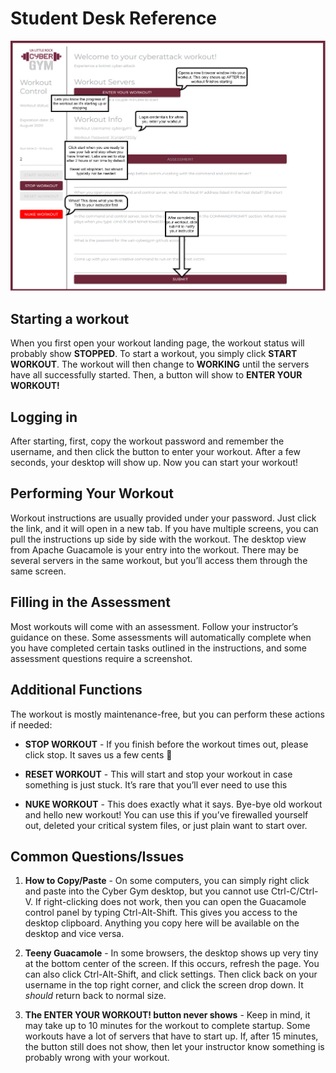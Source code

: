 # Student Desk Reference
![Student's Manage Workout Page](images/instruction-students.png)

## Starting a workout

When you first open your workout landing page, the workout status will probably show **STOPPED**. To start a workout, you simply click **START WORKOUT**. The workout will then change to **WORKING** until the servers have all successfully started. Then, a button will show to **ENTER YOUR WORKOUT!**

## Logging in

After starting, first, copy the workout password and remember the username, and then click the button to enter your workout. After a few seconds, your desktop will show up. Now you can start your workout!

## Performing Your Workout

Workout instructions are usually provided under your password. Just click the link, and it will open in a new tab. If you have multiple screens, you can pull the instructions up side by side with the workout. The desktop view from Apache Guacamole is your entry into the workout. There may be several servers in the same workout, but you’ll access them through the same screen.

## Filling in the Assessment

Most workouts will come with an assessment. Follow your instructor’s guidance on these. Some assessments will automatically complete when you have completed certain tasks outlined in the instructions, and some assessment questions require a screenshot.

## Additional Functions

The workout is mostly maintenance-free, but you can perform these actions if needed:

*   **STOP WORKOUT** - If you finish before the workout times out, please click stop. It saves us a few cents :money_mouth_face:

*   **RESET WORKOUT** - This will start and stop your workout in case something is just stuck. It’s rare that you’ll ever need to use this

*   **NUKE WORKOUT** - This does exactly what it says. Bye-bye old workout and hello new workout! You can use this if you’ve firewalled yourself out, deleted your critical system files, or just plain want to start over.

## Common Questions/Issues

1.  **How to Copy/Paste** - On some computers, you can simply right click and paste into the Cyber Gym desktop, but you cannot use Ctrl-C/Ctrl-V. If right-clicking does not work, then you can open the Guacamole control panel by typing Ctrl-Alt-Shift. This gives you access to the desktop clipboard. Anything you copy here will be available on the desktop and vice versa.

2.  **Teeny Guacamole** - In some browsers, the desktop shows up very tiny at the bottom center of the screen. If this occurs, refresh the page. You can also click Ctrl-Alt-Shift, and click settings. Then click back on your username in the top right corner, and click the screen drop down. It _should_ return back to normal size.

3.  **The ENTER YOUR WORKOUT! button never shows** - Keep in mind, it may take up to 10 minutes for the workout to complete startup. Some workouts have a lot of servers that have to start up. If, after 15 minutes, the button still does not show, then let your instructor know something is probably wrong with your workout.
